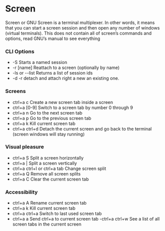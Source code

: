 # Screen 

Screen or GNU Screen is a terminal multiplexer. In other words, it means that you can start a screen session and then open any number of windows (virtual terminals). This does not contain all of screen’s commands and options, read GNU’s manual to see everything

### CLI Options
- -S	Starts a named session
- -r [name]	Reattach to a screen (optionally by name)
- -ls or --list	Returns a list of session ids
- -d -r detach and attach right a new an existing one. 

### Screens
- ctrl+a c	Create a new screen tab inside a screen
- ctrl+a [0-9]	Switch to a screen tab by number 0 through 9
- ctrl+a n	Go to the next screen tab
- ctrl+a p	Go to the previous screen tab
- ctrl+a k	Kill current screen tab
- ctrl+a ctrl+d	Detach the current screen and go back to the terminal (screen windows will stay running)

### Visual pleasure
- ctrl+a S	Split a screen horizontally
- ctrl+a |	Split a screen vertically
- ctrl+a ctrl+I or ctrl+a tab	Change screen split
- ctrl+a Q	Remove all screen splits
- ctrl+a C	Clear the current screen tab

### Accessibility
- ctrl+a A	Rename current screen tab
- ctrl+a k	Kill current screen tab
- ctrl+a ctrl+a	Switch to last used screen tab
- ctrl+a a	Send ctrl+a to current screen tab
-ctrl+a ctrl+w	See a list of all screen tabs in the current screen
